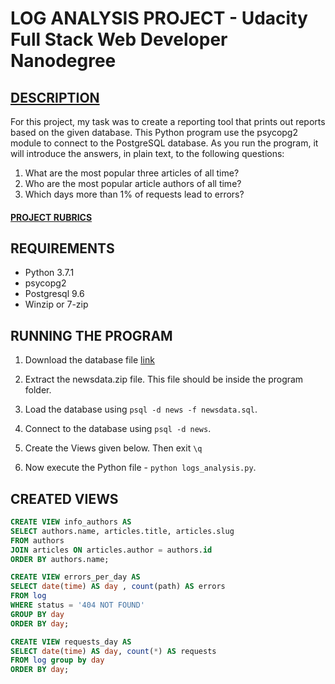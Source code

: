 
# LOG ANALYSIS PROJECT - Udacity Full Stack Web Developer Nanodegree

## [DESCRIPTION](project-description.md)

For this project, my task was to create a reporting tool that prints out reports based on the given database. This Python program use the psycopg2 module to connect to the PostgreSQL database. As you run the program, it will introduce the answers, in plain text, to the following questions:

1. What are the most popular three articles of all time?
2. Who are the most popular article authors of all time?
3. Which days more than 1% of requests lead to errors?

#### [PROJECT RUBRICS](project-rubrics.md)


## REQUIREMENTS
- Python 3.7.1
- psycopg2
- Postgresql 9.6
- Winzip or 7-zip

## RUNNING THE PROGRAM


1. Download the database file [link](https://d17h27t6h515a5.cloudfront.net/topher/2016/August/57b5f748_newsdata/newsdata.zip)

2. Extract the newsdata.zip file. This file should be inside the program folder.

3. Load the database using `psql -d news -f newsdata.sql`.

4. Connect to the database using `psql -d news`.

5. Create the Views given below. Then exit `\q`

6. Now execute the Python file - `python logs_analysis.py`.

## CREATED VIEWS

```sql
CREATE VIEW info_authors AS
SELECT authors.name, articles.title, articles.slug
FROM authors
JOIN articles ON articles.author = authors.id
ORDER BY authors.name;
```
```sql
CREATE VIEW errors_per_day AS
SELECT date(time) AS day , count(path) AS errors
FROM log
WHERE status = '404 NOT FOUND'
GROUP BY day
ORDER BY day;
```
```sql
CREATE VIEW requests_day AS
SELECT date(time) AS day, count(*) AS requests
FROM log group by day
ORDER BY day;
```
